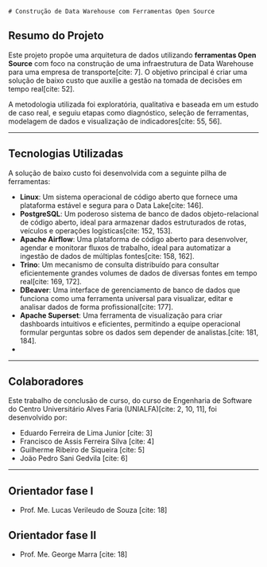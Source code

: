     # Construção de Data Warehouse com Ferramentas Open Source

## Resumo do Projeto

Este projeto propõe uma arquitetura de dados utilizando **ferramentas Open Source** com foco na construção de uma infraestrutura de Data Warehouse para uma empresa de transporte[cite: 7]. O objetivo principal é criar uma solução de baixo custo que auxilie a gestão na tomada de decisões em tempo real[cite: 52].

A metodologia utilizada foi exploratória, qualitativa e baseada em um estudo de caso real, e seguiu etapas como diagnóstico, seleção de ferramentas, modelagem de dados e visualização de indicadores[cite: 55, 56].

---

## Tecnologias Utilizadas

A solução de baixo custo foi desenvolvida com a seguinte pilha de ferramentas:

* **Linux**: Um sistema operacional de código aberto que fornece uma plataforma estável e segura para o Data Lake[cite: 146].
* **PostgreSQL**: Um poderoso sistema de banco de dados objeto-relacional de código aberto, ideal para armazenar dados estruturados de rotas, veículos e operações logísticas[cite: 152, 153].
* **Apache Airflow**: Uma plataforma de código aberto para desenvolver, agendar e monitorar fluxos de trabalho, ideal para automatizar a ingestão de dados de múltiplas fontes[cite: 158, 162].
* **Trino**: Um mecanismo de consulta distribuído para consultar eficientemente grandes volumes de dados de diversas fontes em tempo real[cite: 169, 172].
* **DBeaver**: Uma interface de gerenciamento de banco de dados que funciona como uma ferramenta universal para visualizar, editar e analisar dados de forma profissional[cite: 177].
* **Apache Superset**: Uma ferramenta de visualização para criar dashboards intuitivos e eficientes, permitindo a equipe operacional formular perguntas sobre os dados sem depender de analistas.[cite: 181, 184].
* 

---

## Colaboradores

Este trabalho de conclusão de curso, do curso de Engenharia de Software do Centro Universitário Alves Faria (UNIALFA)[cite: 2, 10, 11], foi desenvolvido por:

* Eduardo Ferreira de Lima Junior [cite: 3]
* Francisco de Assis Ferreira Silva [cite: 4]
* Guilherme Ribeiro de Siqueira [cite: 5]
* João Pedro Sani Gedvila [cite: 6]

---

## Orientador fase I

* Prof. Me. Lucas Verileudo de Souza [cite: 18]


## Orientador fase II

* Prof. Me. George Marra [cite: 18]
